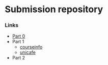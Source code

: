 # Submission repository

### Links
* [Part 0](/part0/)
* Part 1
	* [courseinfo](/part1/courseinfo/)
	* [unicafe](/part1/unicafe/)
* Part 2
